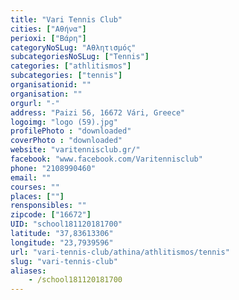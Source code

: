 ```yaml
---
title: "Vari Tennis Club"
cities: ["Αθήνα"]
perioxi: ["Βάρη"]
categoryNoSLug: "Αθλητισμός"
subcategoriesNoSLug: ["Tennis"]
categories: ["athlitismos"]
subcategories: ["tennis"]
organisationid: ""
organisation: ""
orgurl: "-"
address: "Paizi 56, 16672 Vári, Greece"
logoimg: "logo (59).jpg"
profilePhoto : "downloaded"
coverPhoto : "downloaded"
website: "varitennisclub.gr/"
facebook: "www.facebook.com/Varitennisclub"
phone: "2108990460"
email: ""
courses: ""
places: [""]
rensponsibles: ""
zipcode: ["16672"]
UID: "school181120181700"
latitude: "37,83613306"
longitude: "23,7939596"
url: "vari-tennis-club/athina/athlitismos/tennis"
slug: "vari-tennis-club"
aliases:
    - /school181120181700
---
```





